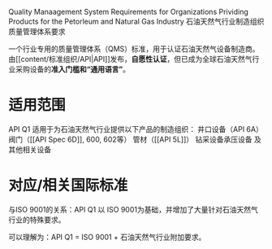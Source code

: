 Quality Manaagement System Requirements for Organizations Prividing Products for the Petorleum and Natural Gas Industry
石油天然气行业制造组织质量管理体系要求


一个​​行业专用的质量管理体系（QMS）标准​​，用于认证石油天然气设备制造商。由[[content/标准组织/API|API]]发布，**自愿性认证​**​，但已成为全球石油天然气行业采购设备的​**​准入门槛和“通用语言”​**​。

# 适用范围

API Q1 适用于为石油天然气行业提供以下产品的​​制造组织​​：
​​井口设备​​（API 6A）
​​阀门​​（[[API Spec 6D]], 600, 602等）
​​​​管材​​（[[API 5L]]）
​​钻采设备​​
​​承压设备​​
​​及其他相关设备​

# 对应/相关国际标准

与ISO 9001的关系​​：API Q1 以 ​​ISO 9001​​ 为基础，并增加了大量​​针对石油天然气行业的特殊要求​​。

可以理解为：​​API Q1 = ISO 9001 + 石油天然气行业附加要求​​。